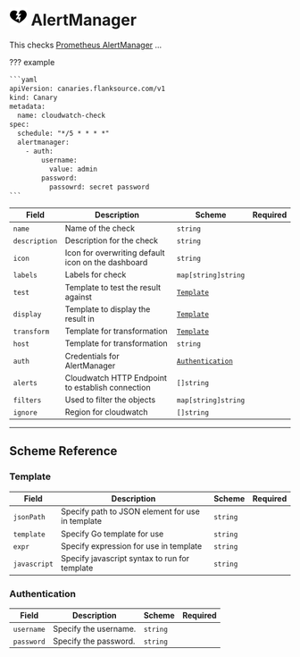 # <img src='https://raw.githubusercontent.com/flanksource/flanksource-ui/dbdac44e826e82f4f91064cea264b338a960e36a/src/icons/alert.svg' style='height: 32px'/> AlertManager

This checks [Prometheus AlertManager](https://prometheus.io/docs/alerting/latest/alertmanager/) ...

??? example

    ```yaml
    apiVersion: canaries.flanksource.com/v1
    kind: Canary
    metadata:
      name: cloudwatch-check
    spec:
      schedule: "*/5 * * * *"
      alertmanager:
        - auth:
            username:
              value: admin  
            password:
              passowrd: secret password
    ```

| Field         | Description                                        | Scheme                              | Required |
| ------------- | -------------------------------------------------- | ----------------------------------- | -------- |
| `name`        | Name of the check                                  | `string`                            |          |
| `description` | Description for the check                          | `string`                            |          |
| `icon`        | Icon for overwriting default icon on the dashboard | `string`                            |          |
| `labels`      | Labels for check                                   | `map[string]string`                 |          |
| `test`        | Template to test the result against                | [`Template`](#template)             |          |
| `display`     | Template to display the result in                  | [`Template`](#template)             |          |
| `transform`   | Template for transformation                        | [`Template`](#template)             |          |
| `host`        | Template for transformation                        | `string`                            |          |
| `auth`        | Credentials for AlertManager                       | [`Authentication`](#authentication) |          |
| `alerts`      | Cloudwatch HTTP Endpoint to establish connection   | `[]string`                          |          |
| `filters`     | Used to filter the objects                         | `map[string]string`                 |          |
| `ignore`      | Region for cloudwatch                              | `[]string`                          |          |

---

## Scheme Reference

### Template

| Field        | Description                                      | Scheme   | Required |
| ------------ | ------------------------------------------------ | -------- | -------- |
| `jsonPath`   | Specify path to JSON element for use in template | `string` |          |
| `template`   | Specify Go template for use                      | `string` |          |
| `expr`       | Specify expression for use in template           | `string` |          |
| `javascript` | Specify javascript syntax to run for template    | `string` |          |

### Authentication

| Field      | Description           | Scheme   | Required |
| ---------- | --------------------- | -------- | -------- |
| `username` | Specify the username. | `string` |          |
| `password` | Specify the password. | `string` |          |
